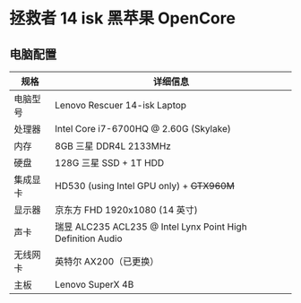 # 拯救者 14 isk 黑苹果 OpenCore


## 电脑配置

| 规格     | 详细信息                                                    |
| -------- | ----------------------------------------------------------- |
| 电脑型号 | Lenovo Rescuer 14-isk Laptop                                |
| 处理器   | Intel Core i7-6700HQ @ 2.60G (Skylake)                      |
| 内存     | 8GB 三星 DDR4L 2133MHz                                      |
| 硬盘     | 128G 三星 SSD + 1T HDD                                      |
| 集成显卡 | HD530 (using Intel GPU only) + ~~GTX960M~~                  |
| 显示器   | 京东方 FHD 1920x1080 (14 英寸)                              |
| 声卡     | 瑞昱 ALC235 ACL235 @ Intel Lynx Point High Definition Audio |
| 无线网卡 | 英特尔 AX200（已更换）                                      |
| 主板     | Lenovo SuperX 4B                                            |

